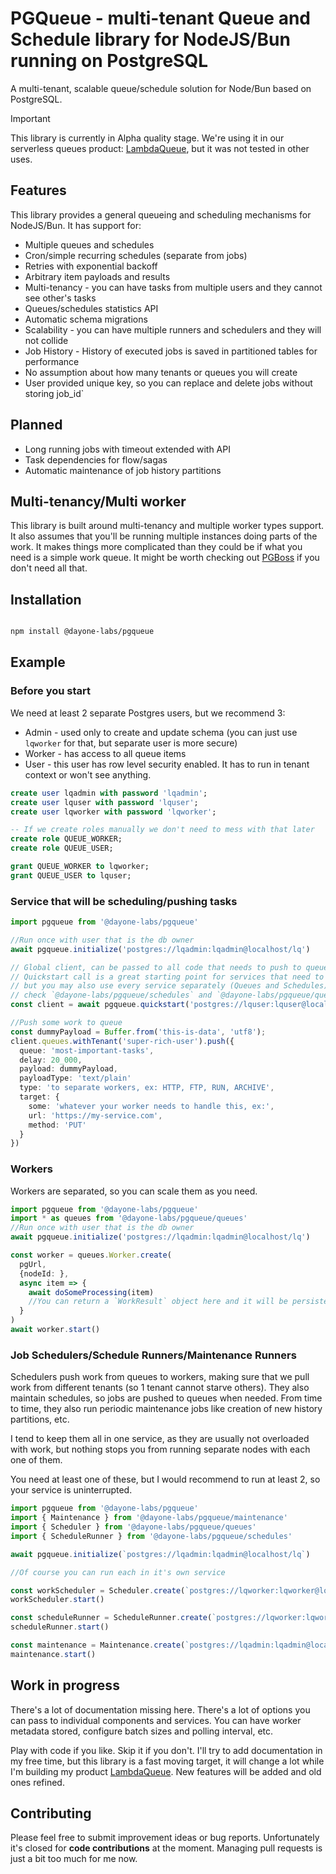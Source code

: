 # PGQueue - multi-tenant Queue and Schedule library for NodeJS/Bun running on PostgreSQL

A multi-tenant, scalable queue/schedule solution for Node/Bun based on PostgreSQL.

> [!IMPORTANT]
> This library is currently in Alpha quality stage. We're using it in our
> serverless queues product: [LambdaQueue](https://lambdaqueue.com), but it
> was not tested in other uses.

## Features

This library provides a general queueing and scheduling mechanisms for NodeJS/Bun. It has support for:

- Multiple queues and schedules
- Cron/simple recurring schedules (separate from jobs)
- Retries with exponential backoff
- Arbitrary item payloads and results
- Multi-tenancy - you can have tasks from multiple users and they cannot see other's tasks
- Queues/schedules statistics API
- Automatic schema migrations
- Scalability - you can have multiple runners and schedulers and they will not collide
- Job History - History of executed jobs is saved in partitioned tables for performance
- No assumption about how many tenants or queues you will create
- User provided unique key, so you can replace and delete jobs without storing job_id`

## Planned

- Long running jobs with timeout extended with API
- Task dependencies for flow/sagas
- Automatic maintenance of job history partitions

## Multi-tenancy/Multi worker

This library is built around multi-tenancy and multiple worker types support.
It also assumes that you'll be running multiple instances doing parts
of the work. It makes things more complicated than they could be if what you need is a simple
work queue. It might be worth checking out [PGBoss](https://github.com/timgit/pg-boss)
if you don't need all that.

## Installation

```bash

npm install @dayone-labs/pgqueue

```

## Example

### Before you start

We need at least 2 separate Postgres users, but we recommend 3:

- Admin - used only to create and update schema (you can just use `lqworker` for that, but separate user is more secure)
- Worker - has access to all queue items
- User - this user has row level security enabled. It has to run in tenant context or won't see anything.

```sql
create user lqadmin with password 'lqadmin';
create user lquser with password 'lquser';
create user lqworker with password 'lqworker';

-- If we create roles manually we don't need to mess with that later
create role QUEUE_WORKER;
create role QUEUE_USER;

grant QUEUE_WORKER to lqworker;
grant QUEUE_USER to lquser;
```

### Service that will be scheduling/pushing tasks

```typescript
import pgqueue from '@dayone-labs/pgqueue'

//Run once with user that is the db owner
await pgqueue.initialize('postgres://lqadmin:lqadmin@localhost/lq')

// Global client, can be passed to all code that needs to push to queues or create schedules
// Quickstart call is a great starting point for services that need to push/schedule stuff
// but you may also use every service separately (Queues and Schedules)
// check `@dayone-labs/pgqueue/schedules` and `@dayone-labs/pgqueue/queues` imports
const client = await pgqueue.quickstart('postgres://lquser:lquser@localhost/lq')

//Push some work to queue
const dummyPayload = Buffer.from('this-is-data', 'utf8');
client.queues.withTenant('super-rich-user').push({
  queue: 'most-important-tasks',
  delay: 20_000,
  payload: dummyPayload,
  payloadType: 'text/plain'
  type: 'to separate workers, ex: HTTP, FTP, RUN, ARCHIVE',
  target: {
    some: 'whatever your worker needs to handle this, ex:',
    url: 'https://my-service.com',
    method: 'PUT'
  }
})
```

### Workers

Workers are separated, so you can scale them as you need.

```typescript
import pgqueue from '@dayone-labs/pgqueue'
import * as queues from '@dayone-labs/pgqueue/queues'
//Run once with user that is the db owner
await pgqueue.initialize('postgres://lqadmin:lqadmin@localhost/lq') 

const worker = queues.Worker.create(
  pgUrl,
  {nodeId: },
  async item => {
    await doSomeProcessing(item)
    //You can return a `WorkResult` object here and it will be persisted in history
  } 
)
await worker.start()
```

### Job Schedulers/Schedule Runners/Maintenance Runners

Schedulers push work from queues to workers, making sure that we pull work from
different tenants (so 1 tenant cannot starve others). They also maintain schedules,
so jobs are pushed to queues when needed. From time to time, they also run periodic
maintenance jobs like creation of new history partitions, etc.

I tend to keep them all in one service, as they are usually not overloaded with work,
but nothing stops you from running separate nodes with each one of them.

You need at least one of these, but I would recommend to run at least 2, so your service is uninterrupted.

```typescript
import pgqueue from '@dayone-labs/pgqueue'
import { Maintenance } from '@dayone-labs/pgqueue/maintenance'
import { Scheduler } from '@dayone-labs/pgqueue/queues'
import { ScheduleRunner } from '@dayone-labs/pgqueue/schedules'

await pgqueue.initialize(`postgres://lqadmin:lqadmin@localhost/lq`)

//Of course you can run each in it's own service

const workScheduler = Scheduler.create(`postgres://lqworker:lqworker@localhost/lq`)
workScheduler.start()

const scheduleRunner = ScheduleRunner.create(`postgres://lqworker:lqworker@localhost/lq`)
scheduleRunner.start()

const maintenance = Maintenance.create(`postgres://lqadmin:lqadmin@localhost/lq`)
maintenance.start()
```

## Work in progress

There's a lot of documentation missing here. There's a lot of options
you can pass to individual components and services. You can have worker
metadata stored, configure batch sizes and polling interval, etc.

Play with code if you like. Skip it if you don't. I'll try to add
documentation in my free time, but this library is a fast moving target,
it will change a lot while I'm building my product [LambdaQueue](https://lambdaqueue.com).
New features will be added and old ones refined.


## Contributing

Please feel free to submit improvement ideas or bug reports.
Unfortunately it's closed for **code contributions** at the moment.
Managing pull requests is just a bit too much for me now.

